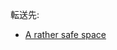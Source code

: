 <div>

転送先:

-   [A rather safe space](/A_rather_safe_space "A rather safe space")

</div>

<div>

</div>
